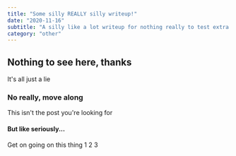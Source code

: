 ```yaml
---
title: "Some silly REALLY silly writeup!"
date: "2020-11-16"
subtitle: "A silly like a lot writeup for nothing really to test extra posts."
category: "other"
---
```


## Nothing to see here, thanks

It's all just a lie

### No really, move along

This isn't the post you're looking for

#### But like seriously...

Get on going on this thing 1 2 3